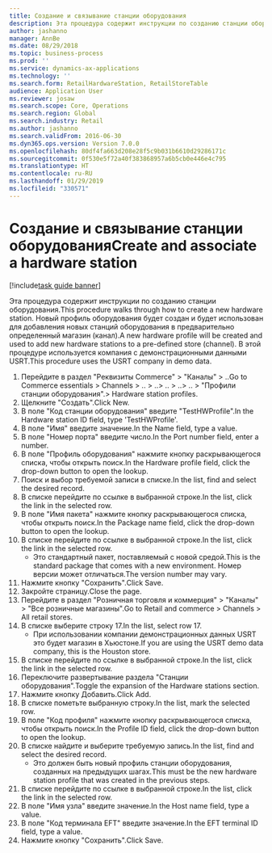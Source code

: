 ```yaml
---
title: Создание и связывание станции оборудования
description: Эта процедура содержит инструкции по созданию станции оборудования.
author: jashanno
manager: AnnBe
ms.date: 08/29/2018
ms.topic: business-process
ms.prod: ''
ms.service: dynamics-ax-applications
ms.technology: ''
ms.search.form: RetailHardwareStation, RetailStoreTable
audience: Application User
ms.reviewer: josaw
ms.search.scope: Core, Operations
ms.search.region: Global
ms.search.industry: Retail
ms.author: jashanno
ms.search.validFrom: 2016-06-30
ms.dyn365.ops.version: Version 7.0.0
ms.openlocfilehash: 80df4fa663d208e28f5c9b031b6610d29286171c
ms.sourcegitcommit: 0f530e5f72a40f383868957a6b5cb0e446e4c795
ms.translationtype: HT
ms.contentlocale: ru-RU
ms.lasthandoff: 01/29/2019
ms.locfileid: "330571"
---
```

# <a name="create-and-associate-a-hardware-station"></a><span data-ttu-id="f0669-103">Создание и связывание станции оборудования</span><span class="sxs-lookup"><span data-stu-id="f0669-103">Create and associate a hardware station</span></span>

[!include[task guide banner](../includes/task-guide-banner.md)]

<span data-ttu-id="f0669-104">Эта процедура содержит инструкции по созданию станции оборудования.</span><span class="sxs-lookup"><span data-stu-id="f0669-104">This procedure walks through how to create a new hardware station.</span></span> <span data-ttu-id="f0669-105">Новый профиль оборудования будет создан и будет использован для добавления новых станций оборудования в предварительно определенный магазин (канал).</span><span class="sxs-lookup"><span data-stu-id="f0669-105">A new hardware profile will be created and used to add new hardware stations to a pre-defined store (channel).</span></span> <span data-ttu-id="f0669-106">В этой процедуре используется компания с демонстрационными данными USRT.</span><span class="sxs-lookup"><span data-stu-id="f0669-106">This procedure uses the USRT company in demo data.</span></span>

1. <span data-ttu-id="f0669-107">Перейдите в раздел "Реквизиты Commerce" > "Каналы" > ..</span><span class="sxs-lookup"><span data-stu-id="f0669-107">Go to Commerce essentials > Channels > ..</span></span> <span data-ttu-id="f0669-108">> ..</span><span class="sxs-lookup"><span data-stu-id="f0669-108">> ..</span></span> <span data-ttu-id="f0669-109">> ..</span><span class="sxs-lookup"><span data-stu-id="f0669-109">> ..</span></span> <span data-ttu-id="f0669-110">> "Профили станции оборудования".</span><span class="sxs-lookup"><span data-stu-id="f0669-110">> Hardware station profiles.</span></span>
2. <span data-ttu-id="f0669-111">Щелкните "Создать".</span><span class="sxs-lookup"><span data-stu-id="f0669-111">Click New.</span></span>
3. <span data-ttu-id="f0669-112">В поле "Код станции оборудования" введите "TestHWProfile".</span><span class="sxs-lookup"><span data-stu-id="f0669-112">In the Hardware station ID field, type 'TestHWProfile'.</span></span>
4. <span data-ttu-id="f0669-113">В поле "Имя" введите значение.</span><span class="sxs-lookup"><span data-stu-id="f0669-113">In the Name field, type a value.</span></span>
5. <span data-ttu-id="f0669-114">В поле "Номер порта" введите число.</span><span class="sxs-lookup"><span data-stu-id="f0669-114">In the Port number field, enter a number.</span></span>
6. <span data-ttu-id="f0669-115">В поле "Профиль оборудования" нажмите кнопку раскрывающегося списка, чтобы открыть поиск.</span><span class="sxs-lookup"><span data-stu-id="f0669-115">In the Hardware profile field, click the drop-down button to open the lookup.</span></span>
7. <span data-ttu-id="f0669-116">Поиск и выбор требуемой записи в списке.</span><span class="sxs-lookup"><span data-stu-id="f0669-116">In the list, find and select the desired record.</span></span>
8. <span data-ttu-id="f0669-117">В списке перейдите по ссылке в выбранной строке.</span><span class="sxs-lookup"><span data-stu-id="f0669-117">In the list, click the link in the selected row.</span></span>
9. <span data-ttu-id="f0669-118">В поле "Имя пакета" нажмите кнопку раскрывающегося списка, чтобы открыть поиск.</span><span class="sxs-lookup"><span data-stu-id="f0669-118">In the Package name field, click the drop-down button to open the lookup.</span></span>
10. <span data-ttu-id="f0669-119">В списке перейдите по ссылке в выбранной строке.</span><span class="sxs-lookup"><span data-stu-id="f0669-119">In the list, click the link in the selected row.</span></span>
    * <span data-ttu-id="f0669-120">Это стандартный пакет, поставляемый с новой средой.</span><span class="sxs-lookup"><span data-stu-id="f0669-120">This is the standard package that comes with a new environment.</span></span> <span data-ttu-id="f0669-121">Номер версии может отличаться.</span><span class="sxs-lookup"><span data-stu-id="f0669-121">The version number may vary.</span></span>  
11. <span data-ttu-id="f0669-122">Нажмите кнопку "Сохранить".</span><span class="sxs-lookup"><span data-stu-id="f0669-122">Click Save.</span></span>
12. <span data-ttu-id="f0669-123">Закройте страницу.</span><span class="sxs-lookup"><span data-stu-id="f0669-123">Close the page.</span></span>
13. <span data-ttu-id="f0669-124">Перейдите в раздел "Розничная торговля и коммерция" > "Каналы" > "Все розничные магазины".</span><span class="sxs-lookup"><span data-stu-id="f0669-124">Go to Retail and commerce > Channels > All retail stores.</span></span>
14. <span data-ttu-id="f0669-125">В списке выберите строку 17.</span><span class="sxs-lookup"><span data-stu-id="f0669-125">In the list, select row 17.</span></span>
    * <span data-ttu-id="f0669-126">При использовании компании демонстрационных данных USRT это будет магазин в Хьюстоне.</span><span class="sxs-lookup"><span data-stu-id="f0669-126">If you are using the USRT demo data company, this is the Houston store.</span></span>  
15. <span data-ttu-id="f0669-127">В списке перейдите по ссылке в выбранной строке.</span><span class="sxs-lookup"><span data-stu-id="f0669-127">In the list, click the link in the selected row.</span></span>
16. <span data-ttu-id="f0669-128">Переключите развертывание раздела "Станции оборудования".</span><span class="sxs-lookup"><span data-stu-id="f0669-128">Toggle the expansion of the Hardware stations section.</span></span>
17. <span data-ttu-id="f0669-129">Нажмите кнопку Добавить.</span><span class="sxs-lookup"><span data-stu-id="f0669-129">Click Add.</span></span>
18. <span data-ttu-id="f0669-130">В списке пометьте выбранную строку.</span><span class="sxs-lookup"><span data-stu-id="f0669-130">In the list, mark the selected row.</span></span>
19. <span data-ttu-id="f0669-131">В поле "Код профиля" нажмите кнопку раскрывающегося списка, чтобы открыть поиск.</span><span class="sxs-lookup"><span data-stu-id="f0669-131">In the Profile ID field, click the drop-down button to open the lookup.</span></span>
20. <span data-ttu-id="f0669-132">В списке найдите и выберите требуемую запись.</span><span class="sxs-lookup"><span data-stu-id="f0669-132">In the list, find and select the desired record.</span></span>
    * <span data-ttu-id="f0669-133">Это должен быть новый профиль станции оборудования, созданных на предыдущих шагах.</span><span class="sxs-lookup"><span data-stu-id="f0669-133">This must be the new hardware station profile that was created in the previous steps.</span></span>  
21. <span data-ttu-id="f0669-134">В списке перейдите по ссылке в выбранной строке.</span><span class="sxs-lookup"><span data-stu-id="f0669-134">In the list, click the link in the selected row.</span></span>
22. <span data-ttu-id="f0669-135">В поле "Имя узла" введите значение.</span><span class="sxs-lookup"><span data-stu-id="f0669-135">In the Host name field, type a value.</span></span>
23. <span data-ttu-id="f0669-136">В поле "Код терминала EFT" введите значение.</span><span class="sxs-lookup"><span data-stu-id="f0669-136">In the EFT terminal ID field, type a value.</span></span>
24. <span data-ttu-id="f0669-137">Нажмите кнопку "Сохранить".</span><span class="sxs-lookup"><span data-stu-id="f0669-137">Click Save.</span></span>

